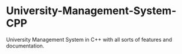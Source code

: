 # University-Management-System-CPP
University Management System in C++ with all sorts of features and documentation.
